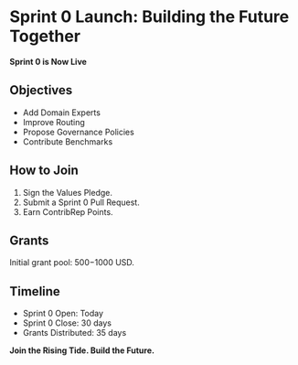 # Sprint 0 Launch: Building the Future Together

**Sprint 0 is Now Live**

## Objectives
- Add Domain Experts
- Improve Routing
- Propose Governance Policies
- Contribute Benchmarks

## How to Join
1. Sign the Values Pledge.
2. Submit a Sprint 0 Pull Request.
3. Earn ContribRep Points.

## Grants
Initial grant pool: $500-$1000 USD.

## Timeline
- Sprint 0 Open: Today
- Sprint 0 Close: 30 days
- Grants Distributed: 35 days

**Join the Rising Tide. Build the Future.**